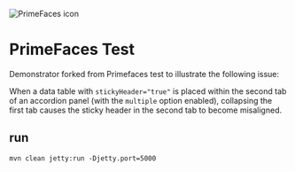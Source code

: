 ![PrimeFaces icon](https://www.primefaces.org/wp-content/uploads/2016/10/prime_logo_new.png)

# PrimeFaces Test

Demonstrator forked from Primefaces test to illustrate the following issue:

When a data table with `stickyHeader="true"` is placed within the second tab of an accordion panel (with the `multiple` option enabled), collapsing the first tab causes the sticky header in the second tab to become misaligned.

## run

`mvn clean jetty:run -Djetty.port=5000`
